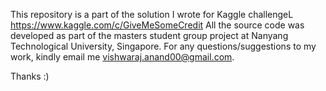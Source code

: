 This repository is a part of the solution I wrote for Kaggle challengeL https://www.kaggle.com/c/GiveMeSomeCredit
All the source code was developed as part of the masters student group project at Nanyang Technological University, Singapore. For any questions/suggestions to my work, kindly email me vishwaraj.anand00@gmail.com.

Thanks :)
